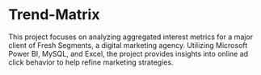 # Trend-Matrix
 This project focuses on analyzing aggregated interest metrics for a major client of Fresh Segments, a digital marketing agency. Utilizing Microsoft Power BI, MySQL, and Excel, the project provides insights into online ad click behavior to help refine marketing strategies. 
